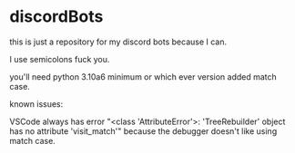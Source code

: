 # discordBots
this is just a repository for my discord bots because I can.

I use semicolons fuck you.

you'll need python 3.10a6 minimum or which ever version added match case.

known issues:

VSCode always has error "<class 'AttributeError'>: 'TreeRebuilder' object has no attribute 'visit_match'" because the debugger doesn't like using match case.